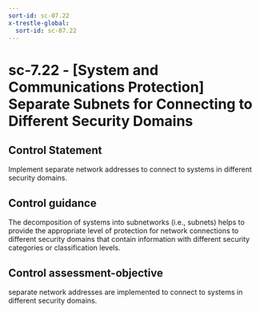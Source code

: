 ```yaml
---
sort-id: sc-07.22
x-trestle-global:
  sort-id: sc-07.22
---
```


# sc-7.22 - \[System and Communications Protection\] Separate Subnets for Connecting to Different Security Domains

## Control Statement

Implement separate network addresses to connect to systems in different security domains.

## Control guidance

The decomposition of systems into subnetworks (i.e., subnets) helps to provide the appropriate level of protection for network connections to different security domains that contain information with different security categories or classification levels.

## Control assessment-objective

separate network addresses are implemented to connect to systems in different security domains.
